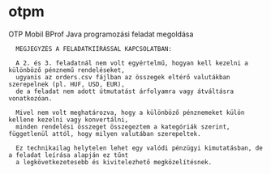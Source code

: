 # otpm
OTP Mobil BProf Java programozási feladat megoldása



    
      MEGJEGYZÉS A FELADATKIÍRÁSSAL KAPCSOLATBAN:
     
      A 2. és 3. feladatnál nem volt egyértelmű, hogyan kell kezelni a különböző pénznemű rendeléseket,
      ugyanis az orders.csv fájlban az összegek eltérő valutákban szerepelnek (pl. HUF, USD, EUR),
      de a feladat nem adott útmutatást árfolyamra vagy átváltásra vonatkozóan.
     
      Mivel nem volt meghatározva, hogy a különböző pénznemeket külön kellene kezelni vagy konvertálni,
      minden rendelési összeget összegeztem a kategóriák szerint, függetlenül attól, hogy milyen valutában szerepeltek.
     
      Ez technikailag helytelen lehet egy valódi pénzügyi kimutatásban, de a feladat leírása alapján ez tűnt
      a legkövetkezetesebb és kivitelezhető megközelítésnek.
     

